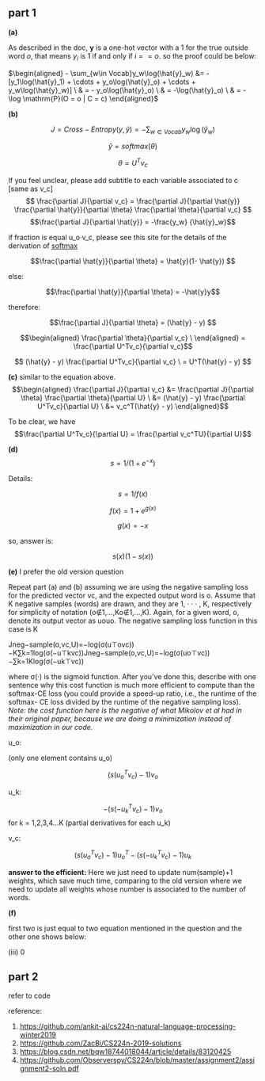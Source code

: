 ## part 1

**(a)** 

As described in the doc, $\boldsymbol{y}$ is a one-hot vector with a 1 for the true outside word $o$, that means $y_i$ is 1 if and only if $i == o$. so the proof could be below:

$\begin{aligned} - \sum_{w\in Vocab}y_w\log(\hat{y}_w) &= - [y_1\log(\hat{y}_1) + \cdots + y_o\log(\hat{y}_o) + \cdots + y_w\log(\hat{y}_w)] \ & = - y_o\log(\hat{y}_o) \ & = -\log(\hat{y}_o) \ & = -\log \mathrm{P}(O = o | C = c) \end{aligned}$

**(b)** 

$$J = Cross-Entropy(y, \hat{y}) = - \sum_{w\in Vocab}y_w\log(\hat{y}_w)$$

$$\hat{y}= softmax(\theta)$$

$$\theta=U^Tv_c$$

If you feel unclear, please add subtitle to each variable associated to c [same as v_c]
$$
\frac{\partial J}{\partial v_c} = \frac{\partial J}{\partial \hat{y}} \frac{\partial \hat{y}}{\partial \theta} \frac{\partial \theta}{\partial v_c}
$$
$$\frac{\partial J}{\partial \hat{y}} = -\frac{y_w} {\hat{y}_w}$$

if fraction is equal u_o·v_c, please see this site for the details of the derivation of [softmax](https://blog.csdn.net/bqw18744018044/article/details/83120425)

$$\frac{\partial \hat{y}}{\partial \theta} = \hat{y}(1- \hat{y}) $$

else:

$$\frac{\partial \hat{y}}{\partial \theta} = -\hat{y}y$$

therefore: 

$$\frac{\partial J}{\partial \theta} = (\hat{y} - y) $$

$$\begin{aligned}  \frac{\partial \theta}{\partial v_c} \ \end{aligned} = \frac{\partial U^Tv_c}{\partial v_c}$$

$$ (\hat{y} - y) \frac{\partial U^Tv_c}{\partial v_c} \ = U^T(\hat{y} - y) $$

**(c)** similar to the equation above. $$\begin{aligned} \frac{\partial J}{\partial v_c} &= \frac{\partial J}{\partial \theta} \frac{\partial \theta}{\partial U} \ &= (\hat{y} - y) \frac{\partial U^Tv_c}{\partial U} \ &= v_c^T(\hat{y} - y) \end{aligned}$$

To be clear, we have $$\frac{\partial U^Tv_c}{\partial U} = \frac{\partial v_c^TU}{\partial U}$$

**(d)** $$s = 1/(1+e^{-x})$$

Details: 

$$s = 1/f(x)$$

$$f(x) = 1+ e^{g(x)}$$

$$g(x) = -x$$

so, answer is:

$$s(x)(1-s(x))$$

**(e)** I prefer the old version question

Repeat part (a) and (b) assuming we are using the negative sampling loss for the predicted vector vc, and the expected output word is o. Assume that K negative samples (words) are drawn, and they are 1, · · · , K, respectively for simplicity of notation (o∉1,…,Ko∉1,…,K). Again, for a given word, o, denote its output vector as uouo. The negative sampling loss function in this case is K

Jneg−sample(o,vc,U)=−log(σ(u⊤ovc))−K∑k=1log(σ(−u⊤kvc))Jneg−sample(o,vc,U)=−log⁡(σ(uo⊤vc))−∑k=1Klog⁡(σ(−uk⊤vc))

where σ(·) is the sigmoid function. After you’ve done this, describe with one sentence why this cost function is much more efficient to compute than the softmax-CE loss (you could provide a speed-up ratio, i.e., the runtime of the softmax- CE loss divided by the runtime of the negative sampling loss). *Note: the cost function here is the negative of what Mikolov et al had in their original paper, because we are doing a minimization instead of maximization in our code.*

u_o: 

(only one element contains u_o)

$$(s(u_o^Tv_c)-1)v_o $$

u_k:

$$-(s(-u_k^Tv_c)-1)v_o $$ for k = 1,2,3,4…K (partial derivatives for each u_k)

v_c:

$$(s(u_o^Tv_c)-1)u_o^T -(s(-u_k^Tv_c)-1)u_k$$

**answer to the efficient:** Here we just need to update num(sample)+1 weights, which save much time, comparing to the old version where we need to update all weights whose number is associated to the number of words.

**(f)**

first two is just equal to two equation mentioned in the question and the other one shows below:

(iii) 0

## part 2

refer to code



reference:

1. https://github.com/ankit-ai/cs224n-natural-language-processing-winter2019
2. https://github.com/ZacBi/CS224n-2019-solutions
3. https://blog.csdn.net/bqw18744018044/article/details/83120425
4. https://github.com/Observerspy/CS224n/blob/master/assignment2/assignment2-soln.pdf



